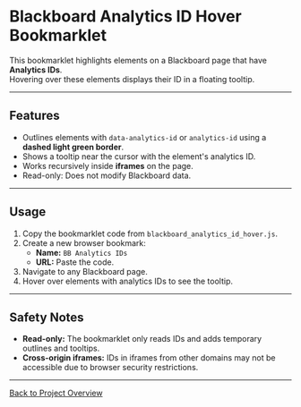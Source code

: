 # Blackboard Analytics ID Hover Bookmarklet

This bookmarklet highlights elements on a Blackboard page that have **Analytics IDs**.  
Hovering over these elements displays their ID in a floating tooltip.

---

## Features

- Outlines elements with `data-analytics-id` or `analytics-id` using a **dashed light green border**.
- Shows a tooltip near the cursor with the element's analytics ID.
- Works recursively inside **iframes** on the page.
- Read-only: Does not modify Blackboard data.

---

## Usage

1. Copy the bookmarklet code from `blackboard_analytics_id_hover.js`.
2. Create a new browser bookmark:
   - **Name:** `BB Analytics IDs`
   - **URL:** Paste the code.
3. Navigate to any Blackboard page.
4. Hover over elements with analytics IDs to see the tooltip.

---

## Safety Notes

- **Read-only:** The bookmarklet only reads IDs and adds temporary outlines and tooltips.
- **Cross-origin iframes:** IDs in iframes from other domains may not be accessible due to browser security restrictions.

---

[Back to Project Overview](../README.md)
